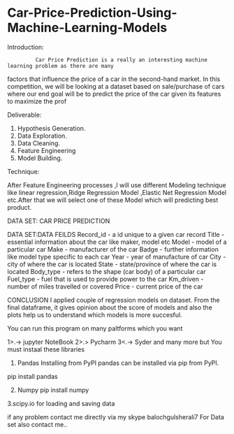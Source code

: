 # Car-Price-Prediction-Using-Machine-Learning-Models
Introduction:  

             Car Price Prediction is a really an interesting machine learning problem as there are many 
factors that influence the price of a car in the second-hand market. In this competition, we will be looking 
at a dataset based on sale/purchase of cars where our end goal will be to predict the price of the car given 
its features to maximize the prof


Deliverable:
1. Hypothesis Generation.
2. Data Exploration.
3. Data Cleaning.
4. Feature Engineering
5. Model Building.

Technique:

After Feature Engineering processes ,I will use different
Modeling technique like linear regression,Ridge Regression Model
,Elastic Net Regression Model etc.After that we will select one of these
Model which will predicting best product.


DATA SET: CAR PRICE PREDICTION



DATA SET:DATA FEILDS
Record_id - a id unique to a given car record
Title - essential information about the car like maker, model etc
Model - model of a particular car
Make - manufacturer of the car
Badge - further information like model type specific to each car
Year - year of manufacture of car
City - city of where the car is located
State - state/province of where the car is located
Body_type - refers to the shape (car body) of a particular car
Fuel_type - fuel that is used to provide power to the car
Km_driven - number of miles travelled or covered
Price - current price of the car



CONCLUSION
I applied couple of regression models on dataset. From the final dataframe, it gives opinion about
the score of models and also the plots help us to understand which models is more succesful.




You can run this program on many paltforms which you want

1>.-> jupyter NoteBook
2>.> Pycharm
3<.-> Syder
and many more
but You must instaal these libraries

1. Pandas
Installing from PyPI
pandas can be installed via pip from PyPI.

pip install pandas

2. Numpy
pip install numpy

3.scipy.io
 for loading and saving data
 
 
if any problem contact me directly via my skype balochgulsherali7
For Data set also contact me..
 
